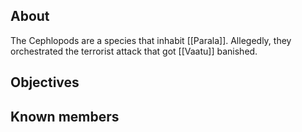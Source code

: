 ## About
The Cephlopods are a species that inhabit [[Parala]]. Allegedly, they orchestrated the terrorist attack that got [[Vaatu]] banished.
## Objectives
## Known members
